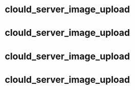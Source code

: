 # clould_server_image_upload
# clould_server_image_upload
# clould_server_image_upload
# clould_server_image_upload

